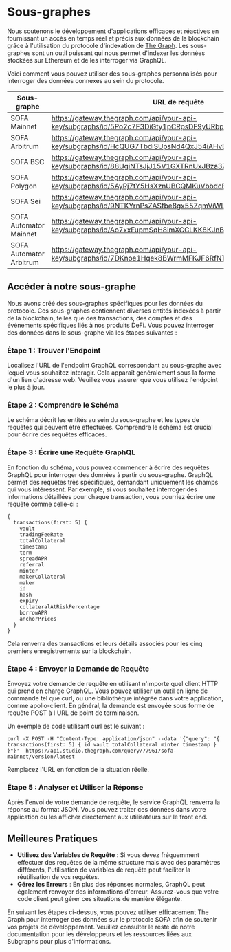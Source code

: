 # Sous-graphes

Nous soutenons le développement d'applications efficaces et réactives en fournissant un accès en temps réel et précis aux données de la blockchain grâce à l'utilisation du protocole d'indexation de [The Graph](https://thegraph.com/). Les sous-graphes sont un outil puissant qui nous permet d'indexer les données stockées sur Ethereum et de les interroger via GraphQL.

Voici comment vous pouvez utiliser des sous-graphes personnalisés pour interroger des données connexes au sein du protocole.

| Sous-graphe              | URL de requête                                 |
|-------------------------|------------------------------------------------|
| SOFA Mainnet            | https://gateway.thegraph.com/api/your-api-key/subgraphs/id/5Po2c7F3DiGty1pCRpsDF9yURbpapiWXmkw9ckbafLqe |
| SOFA Arbitrum           | https://gateway.thegraph.com/api/your-api-key/subgraphs/id/HcQUG7TbdiSUpsNd4QxJ54iAHvD4TjmkUxsTfkgFdhmC |
| SOFA BSC                | https://gateway.thegraph.com/api/your-api-key/subgraphs/id/88UgiNTsJjJ15V1GXTRnUxJBza3ZsrYZyUdAiVuRwQbX |
| SOFA Polygon            | https://gateway.thegraph.com/api/your-api-key/subgraphs/id/5AyRj7tY5HsXznUBCQMKuVbbdcBXQfSRQ5K77wMBwER1 |
| SOFA Sei                | https://gateway.thegraph.com/api/your-api-key/subgraphs/id/9NTKYrnPsZASfbe8gx55ZqmViWLwEZNArbkQbC6cXRVb |
| SOFA Automator Mainnet  | https://gateway.thegraph.com/api/your-api-key/subgraphs/id/Ao7xxFupmSqH8imXCCLKK8KJnBwkMrTrkGtFfP78Mqr |
| SOFA Automator Arbitrum | https://gateway.thegraph.com/api/your-api-key/subgraphs/id/7DKnoe1Hqek8BWrmMFKJF6RfNTH9z8th7yHqM7MCYjCt |

## Accéder à notre sous-graphe

Nous avons créé des sous-graphes spécifiques pour les données du protocole. Ces sous-graphes contiennent diverses entités indexées à partir de la blockchain, telles que des transactions, des comptes et des événements spécifiques liés à nos produits DeFi. Vous pouvez interroger des données dans le sous-graphe via les étapes suivantes :

### Étape 1 : Trouver l'Endpoint

Localisez l'URL de l'endpoint GraphQL correspondant au sous-graphe avec lequel vous souhaitez interagir. Cela apparaît généralement sous la forme d'un lien d'adresse web. Veuillez vous assurer que vous utilisez l'endpoint le plus à jour.

### Étape 2 : Comprendre le Schéma

Le schéma décrit les entités au sein du sous-graphe et les types de requêtes qui peuvent être effectuées. Comprendre le schéma est crucial pour écrire des requêtes efficaces.

### Étape 3 : Écrire une Requête GraphQL

En fonction du schéma, vous pouvez commencer à écrire des requêtes GraphQL pour interroger des données à partir du sous-graphe. GraphQL permet des requêtes très spécifiques, demandant uniquement les champs qui vous intéressent. Par exemple, si vous souhaitez interroger des informations détaillées pour chaque transaction, vous pourriez écrire une requête comme celle-ci :

```
{
  transactions(first: 5) {
    vault
    tradingFeeRate
    totalCollateral
    timestamp
    term
    spreadAPR
    referral
    minter
    makerCollateral
    maker
    id
    hash
    expiry
    collateralAtRiskPercentage
    borrowAPR
    anchorPrices
  }
}
```

Cela renverra des transactions et leurs détails associés pour les cinq premiers enregistrements sur la blockchain.

### Étape 4 : Envoyer la Demande de Requête

Envoyez votre demande de requête en utilisant n'importe quel client HTTP qui prend en charge GraphQL. Vous pouvez utiliser un outil en ligne de commande tel que curl, ou une bibliothèque intégrée dans votre application, comme apollo-client. En général, la demande est envoyée sous forme de requête POST à l'URL de point de terminaison.

Un exemple de code utilisant curl est le suivant :

```
curl -X POST -H "Content-Type: application/json" --data '{"query": "{ transactions(first: 5) { id vault totalCollateral minter timestamp } }"}'  https://api.studio.thegraph.com/query/77961/sofa-mainnet/version/latest
```

Remplacez l'URL en fonction de la situation réelle.

### Étape 5 : Analyser et Utiliser la Réponse

Après l'envoi de votre demande de requête, le service GraphQL renverra la réponse au format JSON. Vous pouvez traiter ces données dans votre application ou les afficher directement aux utilisateurs sur le front end.

## Meilleures Pratiques

- **Utilisez des Variables de Requête** : Si vous devez fréquemment effectuer des requêtes de la même structure mais avec des paramètres différents, l'utilisation de variables de requête peut faciliter la réutilisation de vos requêtes.
- **Gérez les Erreurs** : En plus des réponses normales, GraphQL peut également renvoyer des informations d'erreur. Assurez-vous que votre code client peut gérer ces situations de manière élégante.

En suivant les étapes ci-dessus, vous pouvez utiliser efficacement The Graph pour interroger des données sur le protocole SOFA afin de soutenir vos projets de développement. Veuillez consulter le reste de notre documentation pour les développeurs et les ressources liées aux Subgraphs pour plus d'informations.
